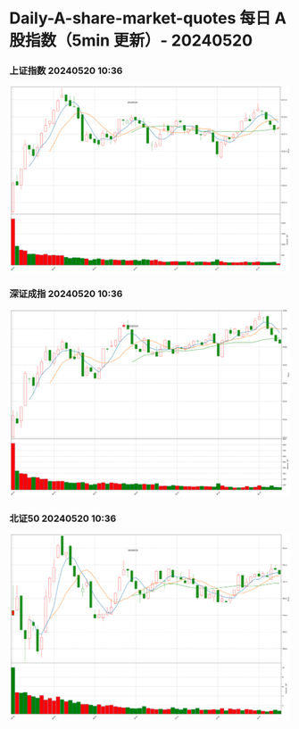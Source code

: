 
# Daily-A-share-market-quotes 每日 A 股指数（5min 更新）- 20240520

### 上证指数 20240520 10:36
![](./fig/2024/5/20240520-sh000001.png)

### 深证成指 20240520 10:36
![](./fig/2024/5/20240520-sz399001.png)

### 北证50 20240520 10:36
![](./fig/2024/5/20240520-bj899050.png)
